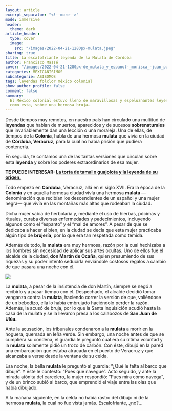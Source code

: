 ```yaml
---
layout: article
excerpt_separator: "<!--more-->"
mode: immersive
header:
  theme: dark
article_header:
  type: cover
  image:
    src: "/images/2022-04-21-1280px-mulata.jpeg"
sharing: true
title: La escalofriante leyenda de la Mulata de Córdoba
author: Francisco Massé
cover: "/images/2022-04-21-1280px-de_mulata_y_espanol-_morisca_-juan_patricio_morlete.jpeg"
categories: MEXICANISIMOS
subcategorie: ASISOMOS
tags: leyendas folclor méxico colonial
show_author_profile: false
comment: false
summary:
  El México colonial estuvo lleno de maravillosas y espeluznantes leyendas
  como esta, sobre una hermosa bruja…
---
```


Desde tiempos muy remotos, en nuestro país han circulado una multitud de **leyendas** que hablan de muertos, aparecidos y de sucesos **sobrenaturales** que invariablemente dan una lección o una moraleja. Una de ellas, de tiempos de la **Colonia**, habla de una hermosa **mulata** que vivía en la ciudad de **Córdoba, Veracruz,** para la cual no había prisión que pudiera contenerla.

En seguida, te contamos una de las tantas versiones que circulan sobre esta **leyenda** y sobre los poderes extraordinarios de esa mujer.

**TE PUEDE INTERESAR:** [**La torta de tamal o guajolota y la leyenda de su origen.**](https://blog.tonoysumariachi.com/gastronomia/2022/04/27/la-torta-de-tamal-o-guajolota-y-la-leyenda-de-su-origen.html)

Todo empezó en **Córdoba**, Veracruz, allá en el siglo XVII. Era la época de la **Colonia** y en aquella hermosa ciudad vivía una hermosa **mulata** —denominación que recibían los descendientes de un español y una mujer negra— que vivía en las montañas más altas que rodeaban la ciudad.

Dicha mujer sabía de herbolaria y, mediante el uso de hierbas, pócimas y rituales, curaba diversas enfermedades y padecimientos, incluyendo algunos como el “espanto” y el “mal de amores”. A pesar de que se dedicaba a hacer el bien, en la ciudad se decía que esta mujer practicaba algún tipo de **brujería**, por lo que era tan respetada como temida.

Además de todo, la **mulata** era muy hermosa, razón por la cual hechizaba a los hombres sin necesidad de aplicar sus artes ocultas. Uno de ellos fue el alcalde de la ciudad, **don Martín de Ocaña**, quien presumiendo de sus riquezas y su poder intentó seducirla enviándole costosos regalos a cambio de que pasara una noche con él.

![](https://upload.wikimedia.org/wikipedia/commons/9/98/Velho_entregando_carta_de_amor_%C3%A0_uma_mulher_mulata._Obra_de_Carlos_Juli%C3%A3o.jpg)

La **mulata**, a pesar de la insistencia de don Martín, siempre se negó a recibirlo y a pasar tiempo con él. Despechado, el alcalde decidió tomar venganza contra la **mulata**, haciendo correr la versión de que, valiéndose de un bebedizo, ella lo había embrujado haciéndolo perder la razón. Además, la acusó de bruja, por lo que la Santa Inquisición acudió hasta la casa de la mulata y se la llevaron presa a los calabozos de **San Juan de Ulúa.**

Ante la acusación, los tribunales condenaron a la **mulata** a morir en la hoguera, quemada en leña verde. Sin embargo, una noche antes de que se cumpliera su condena, el guardia le preguntó cuál era su última voluntad y la **mulata** solamente pidió un trozo de carbón. Con éste, dibujó en la pared una embarcación que estaba atracada en el puerto de Veracruz y que alcanzaba a verse desde la ventana de su celda.

Esa noche, la bella **mulata** le preguntó al guardia: “¿Qué le falta al barco que dibujé”. Y éste le contestó: “Pues que navegue”. Acto seguido, y ante la mirada atónita del carcelero, la mujer respondió: “Pues mira cómo navega”, y de un brinco subió al barco, que emprendió el viaje entre las olas que había dibujado.

A la mañana siguiente, en la celda no había rastro del dibujo ni de la hermosa **mulata**, la cual no fue vista jamás. Escalofriante, ¿no?…
